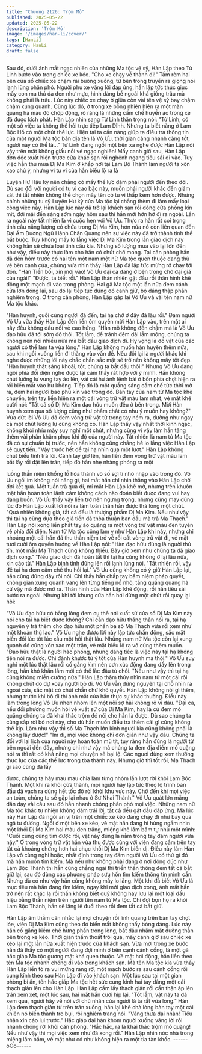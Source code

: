 ```yaml
---
title: "Chương 2126: Trộm Mỏ"
published: 2025-05-22
updated: 2025-05-22
description: 'Trộm Mỏ'
image: '/images/han-li/cover/'
tags: [HanLi]
category: HanLi
draft: false
---
```


Sau đó, dưới ánh mắt ngạc nhiên của những Ma tộc vệ sỹ, Hàn
Lập theo Tử Linh bước vào trong chiếc xe kéo.
"Cho xe chạy về thành đi!"
Tấm rèm hai bên cửa sổ chiếc xe chậm rãi buông xuống, từ bên
trong truyền ra giọng nói lạnh lùng phân phó.
Người phu xe vâng lời đáp ứng, hắn lập tức thúc giục mấy con
ma thú da đen như mực, hình dáng bề ngoài khá giống trâu mà
không phải là trâu. Lúc này chiếc xe chạy ở giữa còn vài tên vệ sỹ
bay chậm chậm xung quanh.
Cùng lúc đó, ở trong xe bỗng nhiên hiện ra một màn quang hà
màu đỏ chớp động, rõ ràng là những cấm chế huyền ảo trong xe
đã được kích phát.
Hàn Lập nhìn sang Tử Linh thận trọng nói:
"Tử Linh, có một số việc ta không thể hỏi trực tiếp Lam Dĩnh.
Nhưng ta biết nàng ở Lam Bộc Hồ có một chút thế lực. Hiện tại ta
cần nàng giúp ta điều tra thông tin của một người Ma tộc bản địa
tên là Vô Ưu, thời gian càng nhanh càng tốt, người này có thể
là..."
Tử Linh đang ngồi một bên xa nghe được Hàn Lập nói vậy trên
mặt không giấu nổi vẻ ngạc nghiên!
Mấy canh giờ sau, Hàn Lập đơn độc xuất hiện trước cửa khác
sạn rồi nghênh ngang tiêu sái đi vào.
Tuy việc hắn thu mua Dị Ma Kim ở khắp nơi tại Lam Bộ Thành
làm người ta xôn xao chú ý, nhưng vì tu vi của hắn biểu lộ ra là

Luyện Hư Hậu kỳ nên chẳng có mấy thế lực dám phái người đến
theo dõi.
Dù sao đối với người có tu vi cao bậc này, muốn phái người khác
đến giám sát thì tất nhiên không thể chọn mấy tên có tu vi thấp
kém hơn được.
Nhưng chính những tu sỹ Luyện Hư kỳ của Ma tộc lại chẳng thèm
đi làm mấy loại công việc này.
Hàn Lập lúc này đã trở lại khách sạn rồi đóng cửa phòng kín mít,
đợi mãi đến sáng sớm ngày hôm sau thì hắn mới hớn hở đi ra
ngoài.
Lần ra ngoài này tất nhiên là vì cuộc hẹn với Vô Ưu.
Thực ra hắn rất coi trọng tinh cầu năng lượng có chứa trong Dị
Ma Kim, hơn nữa nó còn liên quan đến Đại Âm Dương Ngũ Hành
Chân Quang nên sự việc này đã trở thành tình thế bắt buộc.
Tuy không mấy lo lắng việc Dị Ma Kim trong lần giao dịch này
không hẳn sẽ chứa loại tinh cầu kia. Nhưng số lượng mua vào lại
lớn đến như vậy, điều này thực làm cho hắn có chút chờ mong.
Tại căn phòng hắn đã đến hôm trước có hai tên một nam một nữ
Ma tộc quen thuộc đang thủ vệ bên cánh cửa, chúng vừa nhìn
thấy Hàn Lập đã lập tức mừng rỡ chạy tới đón.
"Hàn Tiền bối, xin mời vào! Vô Ưu đại ca đang ở bên trong chờ
đại giá của ngài!"
"Được, ta biết rồi." Hàn Lập thản nhiên gật đầu rồi thân hình khẽ
động một mạch đi vào trong phòng.
Hai gã Ma tộc một lần nữa đem cánh cửa lớn đóng lại, sau đó lại
tiếp tục đứng đó canh giữ, bộ dáng thập phần nghiêm trọng.
Ở trong căn phòng, Hàn Lập gặp lại Vô Ưu và vài tên nam nữ Ma
tộc khác.

"Hàn huynh, cuối cùng ngươi đã đến, tại hạ chờ ở đây đã lâu rồi."
Đám người Vô Ưu vừa thấy Hàn Lập đến liền ôm quyền mời Hàn
Lập vào, trên mặt ai nấy đều không dấu nổi vẻ cao hứng.
"Hàn mỗ không đến chậm mà là Vô Ưu đạo hữu đã tới sớm đó
thôi. Tốt lắm, để tránh đêm dài lắm mộng, chúng ta không nên nói
nhiều nữa mà bắt đầu giao dịch đi. Hy vọng là đồ vật của các
ngươi có thể làm ta vừa lòng." Hàn Lập không muốn hàn huyên
thêm nữa, sau khi ngồi xuống liền đi thẳng vào vấn đề.
Nếu đổi lại là người khác khi nghe được những lời này chắc chắn
sắc mặt sẽ trở nên không mấy tốt đẹp.
"Hàn huynh thật sảng khoái, tốt, chúng ta bắt đầu thôi!"
Nhưng Vô Ưu đang ngôi phía đối diện nghe được lại cảm thấy rất
hợp với ý mình. Hắn không chút lưỡng lự vung tay áo lên, vài cái
hư ảnh lệnh bài ở bốn phía chợt hiện ra rồi biến mất vào hư
không. Tiếp đó là một quầng sáng cấm chế tức thời mở ra, đem
hai người bao phủ kín vào trong đó.
Bàn tay của nam tử Ma tộc khẽ chuyển, trên tay liền hiện ra một
cái vòng trữ vật màu lam nhạt, vẻ mặt khẽ cười nói:
"Tất cả số Dị Ma Kim đạo hữu muốn đều ở bên trong. Mời Hàn
huynh xem qua số lượng cũng như phẩm chất có như ý muốn hay
không?"
Vừa dứt lời Vô Ưu đã đem vòng trữ vật từ trong tay ném ra,
dường như ngay cả một chút lưỡng lự cũng không có.
Hàn Lập thấy vậy nhất thời kinh ngạc, không khỏi nhíu mày suy
nghĩ một chút, nhưng cũng vì vậy làm hắn tăng thêm vài phần
khâm phục khí độ của người này. Tất nhiên là nam tử Ma tộc đã
có sự chuẩn bị trước, nên hắn không cũng chẳng hề lo lắng việc
Hàn Lập sẽ quỵt tiền.
"Vậy trước hết để tại hạ nhìn qua một lượt." Hàn Lập không chút
biểu tình trả lời. Cánh tay giơ lên, hăn liền đem vòng trữ vật màu
lam bắt lầy rồi đặt lên trán, tiếp đó hắn nhẹ nhàng phóng ra một

luồng thần niệm khổng lồ hóa thành vô số sợi ti nhỏ nhập vào
trong đó.
Vô Ưu ngồi im không nói năng gì, hai mắt hắn chỉ nhìn thẳng vào
Hàn Lập chờ đợi kết quả.
Một tuần trà qua đi, mí mắt Hàn Lập khẽ mở, nhưng trên khuôn
mặt hắn hoàn toàn lãnh cảm không cách nào đoán biết được
đang vui hay đang buồn.
Vô Ưu thấy vậy liền trở nên ngưng trọng, nhưng cũng may đúng
lúc đó Hàn Lập xuất lời nói ra làm toàn thân hắn được thả lỏng
một chút.
"Quả nhiên không giả, tất cả đều là thượng phẩm Dị Ma Kim. Nếu
như vậy thì tại hạ cũng dựa theo giá tiền đã thỏa thuận ban đầu
mà trả Ma Thạch." Hàn Lập nói xong liền phất tay áo quăng ra
một vòng trữ vật màu đen tuyền về phía đối diện.
Nam tử Ma tộc cũng làm y như Hàn Lập khi nãy, nhưng chỉ
nhoáng một cái hắn đã thu thần niệm trở về rồi cất vòng trữ vật đi,
vẻ mặt tươi cười ôm quyền hướng về Hàn Lập nói:
"Hàn đạo hữu đúng là người thủ tín, một mẩu Ma Thạch cũng
không thiếu. Bây giờ xem như chúng ta đã giao dịch xong."
"Nếu giao dịch đã hoàn tất thì tại hạ cũng không ở lại lâu nữa, xin
cáo từ." Hàn Lập bình tĩnh đứng lên rồi lạnh lùng nói.
"Tât nhiên rồi, vậy để tại hạ đem cấm chế thu hồi lại." Vô Ưu cũng
không có ý giữ Hàn Lập lại, hắn cũng đứng dậy rồi nói.
Chỉ thấy hắn chắp tay bấm niệm pháp quyết, không gian xung
quanh vang lên từng tiếng nổ nhỏ, tầng quầng quang hà cứ vậy
mà được mở ra.
Thân hình của Hàn Lập khẽ động, rồi hắn tiêu sái bước ra ngoài.
Nhưng khi tới khung cửa hắn hơi dừng một chút rồi quay lại hỏi:

"Vô Ưu đạo hữu có bằng lòng đem cụ thể nơi xuất sứ của số Dị
Ma Kim này nói cho tại hạ biết được không? Chỉ cần đạo hữu
thẳng thắn nói ra, tại hạ nguyện ý trả thêm cho đạo hữu một phần
ba số Ma Thạch vừa rồi xem như một khoản thù lao."
Vô Ưu nghe được lời này lập tức chấn động, sắc mặt biến đổi lúc
tốt lúc xấu một hồi thật lâu.
Những nam nữ Ma tộc còn lại xung quanh đó cũng xôn xao một
trận, vẻ mặt biểu lộ ra vô cùng thèm muốn.
"Đạo hữu thật là người hào phóng, nhưng đáng tiếc là việc này tại
hạ không tiện nói ra được. Chỉ đành khước từ ý tốt của Hàn huynh
mà thôi." Vô Ưu suy nghĩ một lúc thật lâu rồi cố gắng kìm nén cơn
xúc động đang dấy lên trong lòng, hắn khó khăn lắm mới có thể
lắc đầu từ chối.
"Nếu như vậy thì tại hạ cũng không miễn cưỡng nữa." Hàn Lập
thâm thúy nhìn nam tử một cái rồi không chút do dự xoay người
bỏ đi.
Vô Ưu vẫn đứng nguyên tại chỗ nhìn ra ngoài cửa, sắc mặt có
chút chần chừ khó quyết.
Hàn Lập không nói gì thêm, nhưng trước khi bỏ đi thì ánh mắt của
hắn thực sự khác thường. Điều này làm trong lòng Vô Ưu nhen
nhóm lên một nỗi sợ hãi không rõ vì đâu.
"Đại ca, nếu đối phương muốn hỏi về xuất sứ của Dị Ma Kim, hay
là cứ đem mỏ quặng chúng ta đã khai thác trộm đó nói cho hắn là
được. Dù sao chúng ta cũng sắp rời bỏ nơi này, cho dù hắn muốn
điều tra thêm cái gì cũng không thể kịp. Làm như vậy thì số Ma
Thạch lớn kinh người kia cũng không phải là không lấy được!"
"Im đi, mọi việc không chỉ đơn giản như vậy đâu. Chúng ta đối với
lai lịch của người này hoàn toàn mù tịt, tuy rằng hắn đúng là người
từ bên ngoài đến đây, nhưng chỉ như vậy mà chúng ta đem địa
điểm mỏ quặng nói ra thì rất có khả năng mọi chuyện sẽ bại lộ.
Các ngươi đừng xem thường thực lực của các thế lực trong tòa
thành này. Nhưng giờ thì tốt rồi, Ma Thạch gì sao cũng đã lấy

được, chúng ta hãy mau mau chia làm từng nhóm lần lượt rời khỏi
Lam Bộc Thành. Một khi ra khỏi cửa thành, mọi người hãy lập tức
theo lộ trình ban đầu đã vạch ra dùng hết tốc độ rời khỏi khu vực
này. Chờ đến khi mọi việc an toàn, chúng ta sẽ gặp lại nhau ở Sư
Nhai Thành." Vô Ưu quát lớn mắng dăn dạy vài câu sau đó hắn
nhanh chóng phân phó mọi việc.
Những nam nữ Ma tộc khác tự nhiên không dám trái lời, tất cả
đều gật đầu đáp ứng.
Mà lúc này Hàn Lập đã ngồi an vị trên một chiếc xe kéo đang
chạy đi như bay qua ngã tư đường.
Ngồi ở một bên xe kéo, vẻ mặt hắn đang hí hửng ngắm nhìn một
khối Dị Ma Kim hai màu đen trắng, miệng khẽ lẩm bẩm tự nhủ
một mình:
"Cuối cùng cũng tìm được rồi, vật này đúng là nằm trong tay đám
người vừa nãy."
Ở trong vòng trữ vật hắn vừa thu được cùng với viên đang cầm
trên tay tất cả khoảng chừng hơn hai chục khối Dị Ma Kim biến dị.
Điều này làm Hàn Lập vô cùng nghi hoặc, nhất định trong tay đám
người Vô Ưu có thứ gì đó mà hắn muốn tìm kiếm.
Mà nếu như không phải đang ở nơi đông đúc như Lam Bộc
Thành thì hắn cũng chẳng ngại thi triển thần thông đem tất cả bắt
giữ lại, sau đó dùng các phương pháp sưu hồn tìm kiếm thông tin
minh cần.
Nhưng dù có như vậy hắn cũng không mấy lo lắng.
Một khi đã biết Vô Ưu là mục tiêu mà hắn đang tìm kiếm, ngay khi
mới giao dịch xong, ánh mắt hắn trở nên rất khác lạ rồi thần
không biết quỷ không hay lưu lại một loại dấu hiệu bằng thần
niệm trên người tên nam tử Ma tộc.
Chỉ đợi bọn họ ra khỏi Lam Bộc Thành, hắn sẽ lặng lẽ đuổi theo
rồi đem tất cả bắt giữ.

Hàn Lập âm thầm cân nhắc lại mọi chuyện rồi linh quang trên bàn
tay chợt lóe, viên Dị Ma Kim cũng theo đó biến mất không thấy
bóng dáng. Lúc này hắn cố gắng kiềm chế hưng phấn trong lòng,
bắt đầu nhắm mắt dưỡng thần bên trong xe kéo.
Thời gian thấm thoắt trôi qua, mấy canh giờ sau chiếc xe kéo lại
một lần nữa xuất hiện trước cửa khách sạn.
Vừa mới trong xe bước hắn đã thấy có một người đang đợi mình
ở bên cạnh cánh cổng, là một gã hắc giáp Ma tộc gương mặt khá
quen thuộc. Vẻ mặt hơi động, hắn liền theo tên Ma tộc nhanh
chóng đi vào trong khách sạn.
Mà tên Ma tộc kia vừa thấy Hàn Lập liền tỏ ra vui mừng rạng rỡ,
một mạch bước ra sau cánh cổng rồi cung kính theo sau Hàn Lập
đi vào khách sạn.
Một lúc sau tại một gian phòng bí ẩn, tên hắc giáp Ma tộc hết sức
cung kính hai tay dâng một cái thạch giản lên cho Hàn Lập.
Hàn Lập cầm lấy thạch giản rồi cẩn thận áp lên trán xem xét, một
lúc sau, hai mắt hắn cười híp lại.
"Tốt lắm, vật này ta đã xem qua, ngươi hãy về nói với chủ nhân
của ngươi là ta rất vừa lòng." Hàn Lập đem thạch giản từ trên trán
xuống, hắn lại khẽ chà lòng bàn tay một cái khiến nó biến thành
tro bụi, rồi nghiêm trang nói.
"Vâng thưa đại nhân! Tiểu nhân xin cáo lui trước." Hắc giáp đại
hán khom người xuống vâng lời rồi nhanh chóng rời khỏi căn
phòng.
"Hắc hắc, ra là khai thác trộm mỏ quặng! Nếu như vậy thì mọi
việc xem như đã xong rồi." Hàn Lập nhìn nóc nhà trong miệng
lẩm bẩm, vẻ mặt như có như không hiện ra một tia tàn khốc.
------oOo------
